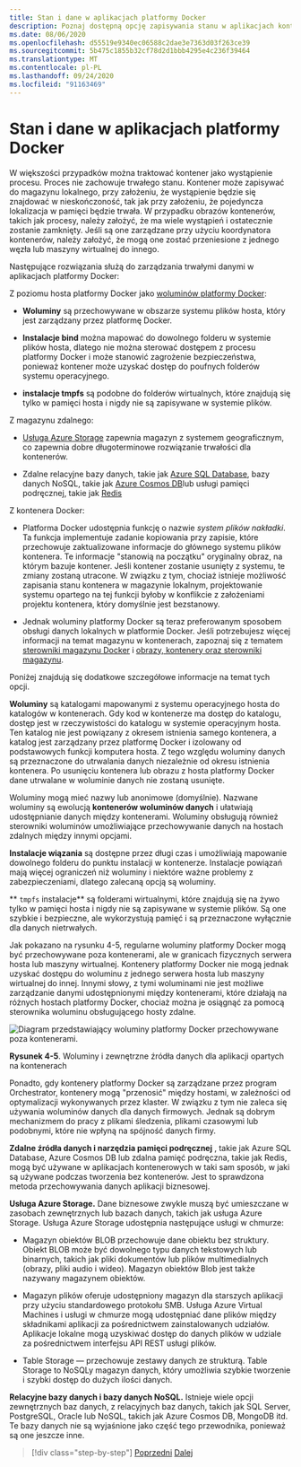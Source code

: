 ```yaml
---
title: Stan i dane w aplikacjach platformy Docker
description: Poznaj dostępną opcję zapisywania stanu w aplikacjach kontenerowych.
ms.date: 08/06/2020
ms.openlocfilehash: d55519e9340ec06588c2dae3e7363d03f263ce39
ms.sourcegitcommit: 5b475c1855b32cf78d2d1bbb4295e4c236f39464
ms.translationtype: MT
ms.contentlocale: pl-PL
ms.lasthandoff: 09/24/2020
ms.locfileid: "91163469"
---
```

# <a name="state-and-data-in-docker-applications"></a>Stan i dane w aplikacjach platformy Docker

W większości przypadków można traktować kontener jako wystąpienie procesu. Proces nie zachowuje trwałego stanu. Kontener może zapisywać do magazynu lokalnego, przy założeniu, że wystąpienie będzie się znajdować w nieskończoność, tak jak przy założeniu, że pojedyncza lokalizacja w pamięci będzie trwała. W przypadku obrazów kontenerów, takich jak procesy, należy założyć, że ma wiele wystąpień i ostatecznie zostanie zamknięty. Jeśli są one zarządzane przy użyciu koordynatora kontenerów, należy założyć, że mogą one zostać przeniesione z jednego węzła lub maszyny wirtualnej do innego.

Następujące rozwiązania służą do zarządzania trwałymi danymi w aplikacjach platformy Docker:

Z poziomu hosta platformy Docker jako [woluminów platformy Docker](https://docs.docker.com/engine/admin/volumes/):

- **Woluminy** są przechowywane w obszarze systemu plików hosta, który jest zarządzany przez platformę Docker.

- **Instalacje bind** można mapować do dowolnego folderu w systemie plików hosta, dlatego nie można sterować dostępem z procesu platformy Docker i może stanowić zagrożenie bezpieczeństwa, ponieważ kontener może uzyskać dostęp do poufnych folderów systemu operacyjnego.

- **instalacje tmpfs** są podobne do folderów wirtualnych, które znajdują się tylko w pamięci hosta i nigdy nie są zapisywane w systemie plików.

Z magazynu zdalnego:

- [Usługa Azure Storage](https://azure.microsoft.com/documentation/services/storage/) zapewnia magazyn z systemem geograficznym, co zapewnia dobre długoterminowe rozwiązanie trwałości dla kontenerów.

- Zdalne relacyjne bazy danych, takie jak [Azure SQL Database](https://azure.microsoft.com/services/sql-database/), bazy danych NoSQL, takie jak [Azure Cosmos DB](/azure/cosmos-db/introduction)lub usługi pamięci podręcznej, takie jak [Redis](https://redis.io/)

Z kontenera Docker:

- Platforma Docker udostępnia funkcję o nazwie *system plików nakładki*. Ta funkcja implementuje zadanie kopiowania przy zapisie, które przechowuje zaktualizowane informacje do głównego systemu plików kontenera. Te informacje "stanowią na początku" oryginalny obraz, na którym bazuje kontener. Jeśli kontener zostanie usunięty z systemu, te zmiany zostaną utracone. W związku z tym, chociaż istnieje możliwość zapisania stanu kontenera w magazynie lokalnym, projektowanie systemu opartego na tej funkcji byłoby w konflikcie z założeniami projektu kontenera, który domyślnie jest bezstanowy.

- Jednak woluminy platformy Docker są teraz preferowanym sposobem obsługi danych lokalnych w platformie Docker. Jeśli potrzebujesz więcej informacji na temat magazynu w kontenerach, zapoznaj się z tematem [sterowniki magazynu Docker](https://docs.docker.com/engine/userguide/storagedriver/) i [obrazy, kontenery oraz sterowniki magazynu](https://docs.docker.com/engine/userguide/storagedriver/imagesandcontainers/).

Poniżej znajdują się dodatkowe szczegółowe informacje na temat tych opcji.

**Woluminy** są katalogami mapowanymi z systemu operacyjnego hosta do katalogów w kontenerach. Gdy kod w kontenerze ma dostęp do katalogu, dostęp jest w rzeczywistości do katalogu w systemie operacyjnym hosta. Ten katalog nie jest powiązany z okresem istnienia samego kontenera, a katalog jest zarządzany przez platformę Docker i izolowany od podstawowych funkcji komputera hosta. Z tego względu woluminy danych są przeznaczone do utrwalania danych niezależnie od okresu istnienia kontenera. Po usunięciu kontenera lub obrazu z hosta platformy Docker dane utrwalane w woluminie danych nie zostaną usunięte.

Woluminy mogą mieć nazwy lub anonimowe (domyślnie). Nazwane woluminy są ewolucją **kontenerów woluminów danych** i ułatwiają udostępnianie danych między kontenerami. Woluminy obsługują również sterowniki woluminów umożliwiające przechowywanie danych na hostach zdalnych między innymi opcjami.

**Instalacje wiązania** są dostępne przez długi czas i umożliwiają mapowanie dowolnego folderu do punktu instalacji w kontenerze. Instalacje powiązań mają więcej ograniczeń niż woluminy i niektóre ważne problemy z zabezpieczeniami, dlatego zalecaną opcją są woluminy.

** `tmpfs` instalacje** są folderami wirtualnymi, które znajdują się na żywo tylko w pamięci hosta i nigdy nie są zapisywane w systemie plików. Są one szybkie i bezpieczne, ale wykorzystują pamięć i są przeznaczone wyłącznie dla danych nietrwałych.

Jak pokazano na rysunku 4-5, regularne woluminy platformy Docker mogą być przechowywane poza kontenerami, ale w granicach fizycznych serwera hosta lub maszyny wirtualnej. Kontenery platformy Docker nie mogą jednak uzyskać dostępu do woluminu z jednego serwera hosta lub maszyny wirtualnej do innej. Innymi słowy, z tymi woluminami nie jest możliwe zarządzanie danymi udostępnionymi między kontenerami, które działają na różnych hostach platformy Docker, chociaż można je osiągnąć za pomocą sterownika woluminu obsługującego hosty zdalne.

![Diagram przedstawiający woluminy platformy Docker przechowywane poza kontenerami.](./media/state-and-data-in-docker-applications/container-based-application-external-data-sources.png)

**Rysunek 4-5**. Woluminy i zewnętrzne źródła danych dla aplikacji opartych na kontenerach

Ponadto, gdy kontenery platformy Docker są zarządzane przez program Orchestrator, kontenery mogą "przenosić" między hostami, w zależności od optymalizacji wykonywanych przez klaster. W związku z tym nie zaleca się używania woluminów danych dla danych firmowych. Jednak są dobrym mechanizmem do pracy z plikami śledzenia, plikami czasowymi lub podobnymi, które nie wpłyną na spójność danych firmy.

**Zdalne źródła danych i narzędzia pamięci podręcznej** , takie jak Azure SQL Database, Azure Cosmos DB lub zdalna pamięć podręczna, takie jak Redis, mogą być używane w aplikacjach kontenerowych w taki sam sposób, w jaki są używane podczas tworzenia bez kontenerów. Jest to sprawdzona metoda przechowywania danych aplikacji biznesowej.

**Usługa Azure Storage.** Dane biznesowe zwykle muszą być umieszczane w zasobach zewnętrznych lub bazach danych, takich jak usługa Azure Storage. Usługa Azure Storage udostępnia następujące usługi w chmurze:

- Magazyn obiektów BLOB przechowuje dane obiektu bez struktury. Obiekt BLOB może być dowolnego typu danych tekstowych lub binarnych, takich jak pliki dokumentów lub plików multimedialnych (obrazy, pliki audio i wideo). Magazyn obiektów Blob jest także nazywany magazynem obiektów.

- Magazyn plików oferuje udostępniony magazyn dla starszych aplikacji przy użyciu standardowego protokołu SMB. Usługa Azure Virtual Machines i usługi w chmurze mogą udostępniać dane plików między składnikami aplikacji za pośrednictwem zainstalowanych udziałów. Aplikacje lokalne mogą uzyskiwać dostęp do danych plików w udziale za pośrednictwem interfejsu API REST usługi plików.

- Table Storage — przechowuje zestawy danych ze strukturą. Table Storage to NoSQLy magazyn danych, który umożliwia szybkie tworzenie i szybki dostęp do dużych ilości danych.

**Relacyjne bazy danych i bazy danych NoSQL.** Istnieje wiele opcji zewnętrznych baz danych, z relacyjnych baz danych, takich jak SQL Server, PostgreSQL, Oracle lub NoSQL, takich jak Azure Cosmos DB, MongoDB itd. Te bazy danych nie są wyjaśnione jako część tego przewodnika, ponieważ są one jeszcze inne.

>[!div class="step-by-step"]
>[Poprzedni](monolithic-applications.md) 
> [Dalej](soa-applications.md)

